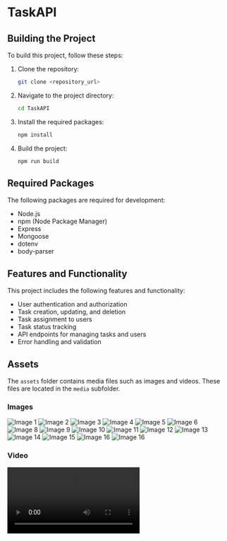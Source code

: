 # TaskAPI

## Building the Project

To build this project, follow these steps:

1. Clone the repository:
    ```sh
    git clone <repository_url>
    ```
2. Navigate to the project directory:
    ```sh
    cd TaskAPI
    ```
3. Install the required packages:
    ```sh
    npm install
    ```
4. Build the project:
    ```sh
    npm run build
    ```

## Required Packages

The following packages are required for development:

- Node.js
- npm (Node Package Manager)
- Express
- Mongoose
- dotenv
- body-parser

## Features and Functionality

This project includes the following features and functionality:

- User authentication and authorization
- Task creation, updating, and deletion
- Task assignment to users
- Task status tracking
- API endpoints for managing tasks and users
- Error handling and validation

## Assets

The `assets` folder contains media files such as images and videos. These files are located in the `media` subfolder.

### Images

![Image 1](./Task/assets/Media/image1.jpg)
![Image 2](./Task/assets/Media/image2.jpg)
![Image 3](./Task/assets/Media/image3.jpg)
![Image 4](./Task/assets/Media/image4.jpg)
![Image 5](./Task/assets/Media/image5.jpg)
![Image 6](./Task/assets/Media/image6.jpg)
![Image 8](./Task/assets/Media/image7.jpg)
![Image 9](./Task/assets/Media/image8.jpg)
![Image 10](./Task/assets/Media/image9.jpg)
![Image 11](./Task/assets/Media/image10.jpg)
![Image 12](./Task/assets/Media/image11.jpg)
![Image 13](./Task/assets/Media/image12.jpg)
![Image 14](./Task/assets/Media/image13.jpg)
![Image 15](./Task/assets/Media/image14.jpg)
![Image 16](./Task/assets/Media/image15.jpg)
![Image 16](./Task/assets/Media/image16s.jpg)

### Video

![Video 1](./Task//assets//Media/video.mp4)

